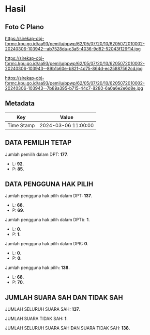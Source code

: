 # Hasil

## Foto C Plano

https://sirekap-obj-formc.kpu.go.id/aa93/pemilu/ppwp/62/05/07/20/10/6205072010002-20240306-103942--ab7528da-c3a5-4036-9d82-52043f129f14.jpg

https://sirekap-obj-formc.kpu.go.id/aa93/pemilu/ppwp/62/05/07/20/10/6205072010002-20240306-103943--89b1b60e-b821-4d75-864d-ec25887562cd.jpg

https://sirekap-obj-formc.kpu.go.id/aa93/pemilu/ppwp/62/05/07/20/10/6205072010002-20240306-103943--7b89a395-b715-44c7-8280-6a0a6e2e6d8e.jpg


## Metadata

| Key        | Value               |
| ---------- | ------------------- |
| Time Stamp | 2024-03-06 11:00:00 |


## DATA PEMILIH TETAP

Jumlah pemilih dalam DPT: **177**.
 * L: **92**.
 * P: **85**.

## DATA PENGGUNA HAK PILIH

Jumlah pengguna hak pilih dalam DPT: **137**.
 * L: **68**.
 * P: **69**.

Jumlah pengguna hak pilih dalam DPTb: **1**.
 * L: **0**.
 * P: **1**.

Jumlah pengguna hak pilih dalam DPK: **0**.
 * L: **0**.
 * P: **0**.

Jumlah pengguna hak pilih: **138**.
 * L: **68**.
 * P: **70**.

## JUMLAH SUARA SAH DAN TIDAK SAH

JUMLAH SELURUH SUARA SAH: **137**.

JUMLAH SUARA TIDAK SAH: **1**.

JUMLAH SELURUH SUARA SAH DAN SUARA TIDAK SAH: **138**.


